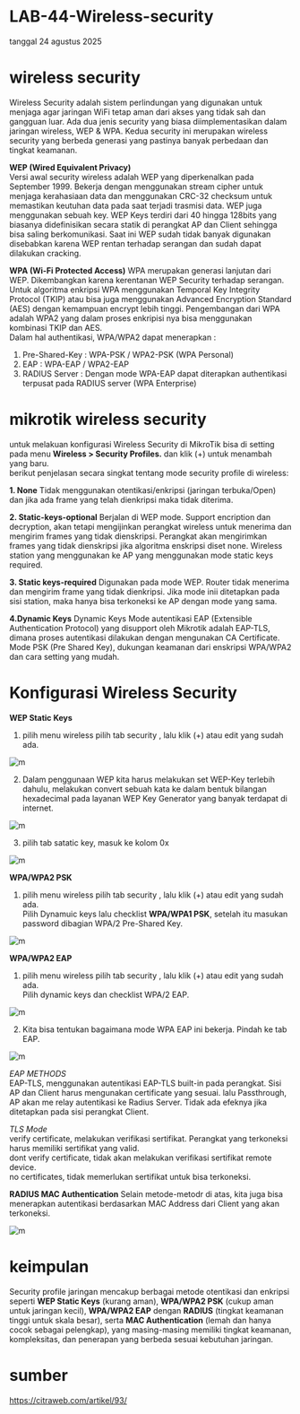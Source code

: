 # LAB-44-Wireless-security
tanggal 24 agustus 2025

# wireless security
Wireless Security adalah sistem perlindungan yang digunakan untuk menjaga agar jaringan WiFi tetap aman dari akses yang tidak sah dan gangguan luar. Ada dua jenis security yang biasa diimplementasikan dalam jaringan wireless, WEP & WPA. Kedua security ini merupakan wireless security yang berbeda generasi yang pastinya banyak perbedaan dan tingkat keamanan.

**WEP (Wired Equivalent Privacy)**   
Versi awal security wireless adalah WEP yang diperkenalkan pada September 1999. Bekerja dengan menggunakan stream cipher untuk menjaga kerahasiaan data dan menggunakan CRC-32 checksum untuk memastikan keutuhan data pada saat terjadi trasmisi data. WEP juga menggunakan sebuah key. WEP Keys terdiri dari 40 hingga 128bits yang biasanya didefinisikan secara statik di perangkat AP dan Client sehingga bisa saling berkomunikasi. Saat ini WEP sudah tidak banyak digunakan disebabkan karena WEP rentan terhadap serangan dan sudah dapat dilakukan cracking.

**WPA (Wi-Fi Protected Access)**
WPA merupakan generasi lanjutan dari WEP. Dikembangkan karena kerentanan WEP Security terhadap serangan. Untuk algoritma enkripsi WPA menggunakan Temporal Key Integrity Protocol (TKIP) atau bisa juga menggunakan Advanced Encryption Standard (AES) dengan kemampuan encrypt lebih tinggi. Pengembangan dari WPA adalah WPA2 yang dalam proses enkripisi nya bisa menggunakan kombinasi TKIP dan AES.   
Dalam hal authentikasi, WPA/WPA2 dapat menerapkan :
1. Pre-Shared-Key : WPA-PSK / WPA2-PSK  (WPA Personal)
2. EAP : WPA-EAP / WPA2-EAP
3. RADIUS Server : Dengan mode WPA-EAP dapat diterapkan authentikasi terpusat pada RADIUS server (WPA Enterprise)

# mikrotik wireless security
untuk melakuan konfigurasi Wireless Security di MikroTik bisa di setting pada menu **Wireless > Security Profiles.** dan klik (+) untuk menambah yang baru.   
berikut penjelasan secara singkat tentang mode security profile di wireless:

  **1. None**	Tidak menggunakan otentikasi/enkripsi (jaringan terbuka/Open) dan jika ada frame yang telah dienkripsi maka tidak diterima. 
 
  **2. Static-keys-optional** Berjalan di WEP mode. Support encription dan decryption, akan tetapi mengijinkan perangkat wireless untuk menerima dan mengirim frames yang tidak dienskripsi. Perangkat akan mengirimkan frames yang tidak dienskripsi jika algoritma enskripsi diset none. Wireless station yang menggunakan ke AP yang menggunakan mode static keys required.   
 
  **3. Static keys-required** Digunakan pada mode WEP. Router tidak menerima dan mengirim frame yang tidak dienkripsi. Jika mode inii ditetapkan pada sisi station, maka hanya bisa terkoneksi ke AP dengan mode yang sama.   
 
  **4.Dynamic Keys** Dynamic Keys Mode autentikasi EAP (Extensible Authentication Protocol) yang disupport oleh Mikrotik adalah EAP-TLS, dimana proses autentikasi dilakukan dengan mengunakan CA Certificate. Mode PSK (Pre Shared Key), dukungan keamanan dari enskripsi WPA/WPA2 dan cara setting yang mudah.  

# Konfigurasi Wireless Security

**WEP Static Keys**

1. pilih menu wireless pilih tab security , lalu klik (+) atau edit yang sudah ada. 

![m](x1.PNG)

2. Dalam penggunaan WEP kita harus melakukan set WEP-Key terlebih dahulu, melakukan convert sebuah kata ke dalam bentuk bilangan hexadecimal pada layanan WEP Key Generator yang banyak terdapat di internet.

![m](X7.PNG)

3. pilih tab satatic key, masuk ke kolom 0x

![m](x2.PNG)

**WPA/WPA2 PSK**

1. pilih menu wireless pilih tab security , lalu klik (+) atau edit yang sudah ada.       
   Pilih Dynamuic keys lalu checklist **WPA/WPA1 PSK**, setelah itu masukan password dibagian WPA/2 Pre-Shared Key. 

![m](x3.PNG)

**WPA/WPA2 EAP**

1. pilih menu wireless pilih tab security , lalu klik (+) atau edit yang sudah ada.    
   Pilih dynamic keys dan checklist WPA/2 EAP.

![m](x4.PNG)

2. Kita bisa tentukan bagaimana mode WPA EAP ini bekerja. Pindah ke tab EAP.

![m](x5.PNG)

*EAP METHODS*    
EAP-TLS, menggunakan autentikasi EAP-TLS built-in pada perangkat. Sisi AP dan Client harus mengunakan certificate yang sesuai. lalu Passthrough, AP akan me relay autentikasi ke Radius Server. Tidak ada efeknya jika ditetapkan pada sisi perangkat Client.

*TLS Mode*     
verify certificate, melakukan verifikasi sertifikat. Perangkat yang terkoneksi harus memiliki sertifikat yang valid.  
dont verify certificate, tidak akan melakukan verifikasi sertifikat remote device.   
no certificates, tidak memerlukan sertifikat untuk bisa terkoneksi.   

**RADIUS MAC Authentication**
Selain metode-metodr di atas, kita juga bisa menerapkan autentikasi berdasarkan MAC Address dari Client yang akan terkoneksi.

![m](x6.PNG)

# keimpulan 
Security profile jaringan mencakup berbagai metode otentikasi dan enkripsi seperti **WEP Static Keys** (kurang aman), **WPA/WPA2 PSK** (cukup aman untuk jaringan kecil), **WPA/WPA2 EAP** dengan **RADIUS** (tingkat keamanan tinggi untuk skala besar), serta **MAC Authentication** (lemah dan hanya cocok sebagai pelengkap), yang masing-masing memiliki tingkat keamanan, kompleksitas, dan penerapan yang berbeda sesuai kebutuhan jaringan.
# sumber 
https://citraweb.com/artikel/93/
